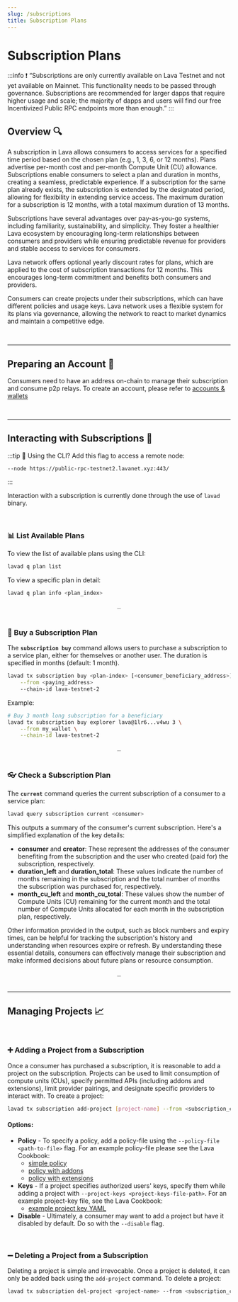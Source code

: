 ```yaml
---
slug: /subscriptions
title: Subscription Plans
---
```


# Subscription Plans

:::info
❗ “Subscriptions are only currently available on Lava Testnet and not yet available on Mainnet. This functionality needs to be passed through governance. Subscriptions are recommended for larger dapps that require higher usage and scale; the majority of dapps and users will find our free Incentivized Public RPC endpoints more than enough.”
:::

## Overview 🔍

A subscription in Lava allows consumers to access services for a specified time period based on the chosen plan (e.g., 1, 3, 6, or 12 months). Plans advertise per-month cost and per-month Compute Unit (CU) allowance. Subscriptions enable consumers to select a plan and duration in months, creating a seamless, predictable experience. If a subscription for the same plan already exists, the subscription is extended by the designated period, allowing for flexibility in extending service access. The maximum duration for a subscription is 12 months, with a total maximum duration of 13 months.

Subscriptions have several advantages over pay-as-you-go systems, including familiarity, sustainability, and simplicity. They foster a healthier Lava ecosystem by encouraging long-term relationships between consumers and providers while ensuring predictable revenue for providers and stable access to services for consumers.

Lava network offers optional yearly discount rates for plans, which are applied to the cost of subscription transactions for 12 months. This encourages long-term commitment and benefits both consumers and providers.

Consumers can create projects under their subscriptions, which can have different policies and usage keys. Lava network uses a flexible system for its plans via governance, allowing the network to react to market dynamics and maintain a competitive edge.

<br />
<hr />

## Preparing an Account 👛
Consumers need to have an address on-chain to manage their subscription and consume p2p relays.
To create an account, please refer to [accounts & wallets](/docs/lava-blockchain/wallet.mdx)

<br />
<hr />


## Interacting with Subscriptions 💱

:::tip
📖 Using the CLI? Add this flag to access a remote node:
```
--node https://public-rpc-testnet2.lavanet.xyz:443/
```
:::

Interaction with a subscription is currently done through the use of `lavad` binary.

<br />

### 📊 List Available Plans

To view the list of available plans using the CLI:

```bash
lavad q plan list
```

To view a specific plan in detail: 
```bash
lavad q plan info <plan_index>
```
<center> .. </center>
<br />

### 💸 Buy a Subscription Plan

The **`subscription buy`** command allows users to purchase a subscription to a service plan, either for themselves or another user. The duration is specified in months (default: 1 month).

```bash
lavad tx subscription buy <plan-index> [<consumer_beneficiary_address>] [<months>] \
	--from <paying_address>
	--chain-id lava-testnet-2
```

Example:

```bash
# Buy 3 month long subscription for a beneficiary
lavad tx subscription buy explorer lava@1lr6...v4wu 3 \
	--from my_wallet \
	--chain-id lava-testnet-2
```
<center> .. </center>
<br />

### 👓 Check a Subscription Plan

The **`current`** command queries the current subscription of a consumer to a service plan:

```bash
lavad query subscription current <consumer>
```

This outputs a summary of the consumer's current subscription. Here's a simplified explanation of the key details:

- **consumer** and **creator**: These represent the addresses of the consumer benefiting from the subscription and the user who created (paid for) the subscription, respectively.
- **duration_left** and **duration_total**: These values indicate the number of months remaining in the subscription and the total number of months the subscription was purchased for, respectively.
- **month_cu_left** and **month_cu_total**: These values show the number of Compute Units (CU) remaining for the current month and the total number of Compute Units allocated for each month in the subscription plan, respectively.

Other information provided in the output, such as block numbers and expiry times, can be helpful for tracking the subscription's history and understanding when resources expire or refresh. By understanding these essential details, consumers can effectively manage their subscription and make informed decisions about future plans or resource consumption.

<center> .. </center>
<br />
<hr />

## Managing Projects 📈

<br />

### ➕ Adding a Project from a Subscription

Once a consumer has purchased a subscription, it is reasonable to add a project on the subscription. Projects can be used to limit consumption of compute units (CUs), specify permitted APIs (including addons and extensions), limit provider pairings, and designate specific providers to interact with. To create a project:

```bash
lavad tx subscription add-project [project-name] --from <subscription_consumer>
```

#### Options:
- **Policy** - To specify a policy, add a policy-file using the `--policy-file <path-to-file>` flag. For an example policy-file please see the Lava Cookbook:
	- [simple policy](https://github.com/lavanet/lava/blob/main/cookbook/projects/example_policy.yml)
	- [policy with addons](https://github.com/lavanet/lava/blob/main/cookbook/projects/policy_all_chains_with_addon.yml)
	- [policy with extensions](https://github.com/lavanet/lava/blob/main/cookbook/projects/policy_all_chains_with_extension.yml)
- **Keys** - If a project specifies authorized users' keys, specify them while adding a project with `--project-keys <project-keys-file-path>`. For an example project-key file, see the Lava Cookbook:
	- [example project key YAML](https://github.com/lavanet/lava/blob/main/cookbook/projects/example_project_keys.yml)
- **Disable** - Ultimately, a consumer may want to add a project but have it disabled by default. Do so with the `--disable` flag.

<br />

### ➖ Deleting a Project from a Subscription

Deleting a project is simple and irrevocable. Once a project is deleted, it can only be added back using the `add-project` command. To delete a project:

```bash
lavad tx subscription del-project <project-name> --from <subscription_consumer>
```
